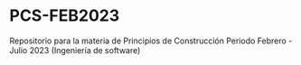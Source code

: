 # PCS-FEB2023
Repositorio para la materia de Principios de Construcción Periodo Febrero - Julio 2023 (Ingeniería de software)

